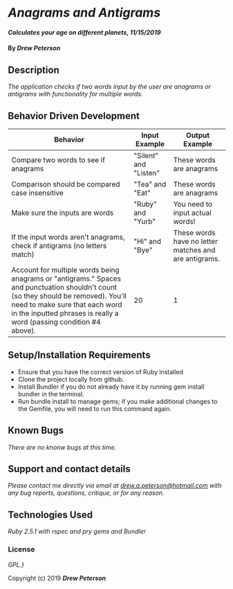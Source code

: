# _Anagrams and Antigrams_

#### _Calculates your age on different planets, 11/15/2019_

#### By _**Drew Peterson**_

## Description

_The application checks if two words input by the user are anagrams or antigrams with functionality for multiple words._

## Behavior Driven Development

| Behavior | Input Example | Output Example |
| - | - | - |
| Compare two words to see if anagrams | "Silent" and "Listen" | These words are anagrams |
| Comparison should be compared case insensitive | "Tea" and "Eat" | These words are anagrams |
| Make sure the inputs are words| "Ruby" and "Yurb" | You need to input actual words! |
| If the input words aren't anagrams, check if antigrams (no letters match) | "Hi" and "Bye" | These words have no letter matches and are antigrams. |
| Account for multiple words being anagrams or "antigrams." Spaces and punctuation shouldn't count (so they should be removed). You'll need to make sure that each word in the inputted phrases is really a word (passing condition #4 above).| 20 | 1 |



## Setup/Installation Requirements

* Ensure that you have the correct version of Ruby installed
* Clone the project locally from github.
* Install Bundler if you do not already have it by running gem install bundler in the terminal.
* Run bundle install to manage gems; if you make additional changes to the Gemfile, you will need to run this command again.


## Known Bugs

_There are no knonw bugs at this time._

## Support and contact details

_Please contact me directly via email at drew.a.peterson@hotmail.com with any bug reports, questions, critique, or for any reason._

## Technologies Used

_Ruby 2.5.1 with rspec and pry gems and Bundler_

### License

*GPL.}*



Copyright (c) 2019 **_Drew Peterson_**
